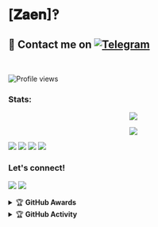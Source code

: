 # [𝐙𝐚𝐞𝐧]‽

## 📨 Contact me on [![Telegram](https://img.shields.io/badge/telegram-1b77FF.svg?style=for-the-badge&logo=telegram)](https://t.me/MaFia_Tobatz) 
<br>

![Profile views](https://komarev.com/ghpvc/?username=ZaenXP&color=red&style=flat-square&label=Profile+Views)
### Stats:
<p align="center"><a href="https://github.com/ZaenXP"><img src="https://github-readme-stats.vercel.app/api?username=Zaen-ubot&show_icons=true&theme=radical"></a></p>
<p align="center"><a href="https://github.com/ZaenXP"><img src="https://github-readme-stats.vercel.app/api/top-langs/?username=Zaen-ubot&theme=radical&layout=compact"></a></p> 


<p>
    <img src="https://img.shields.io/badge/OS-Linux-blue?&logo=Linux" />
    <img src="https://img.shields.io/badge/OS-Windows-blue?&logo=Windows" />
    <img src="https://img.shields.io/badge/IDE-Xcode-blue?&logo=xcode" />
    <img src=aext-gray?&logo=Sublime-Text" />
</p>

### Let's connect!
<p>
    <a href="https://t.me/Mafia_Tobatz" target="blank"><img src="https://img.shields.io/badge/@Mafia_Tobatz-30302f?style=flat&logo=telegram" /></a>
    <a href="https://instagram.com/zaen768_" target="blank"><img src="https://img.shields.io/badge/@zaen768_-30302f?style=flat&logo=instagram" /></a>
</p>
<details>
    <summary>&#127942 <b>GitHub Awards</b></summary><br/>

![Github Trophy](https://github-profile-trophy.vercel.app/?username=phaticusthiccy)

</details>

<details>
    <summary>&#127942 <b>GitHub Activity</b></summary><br/>

![Metrics](https://metrics.lecoq.io/ZaenXP?template=classic&repositories.forks=true&languages=1&languages.colors=github&languages.threshold=0%25&config.timezone=Asia%2FJakarta)

</details>
